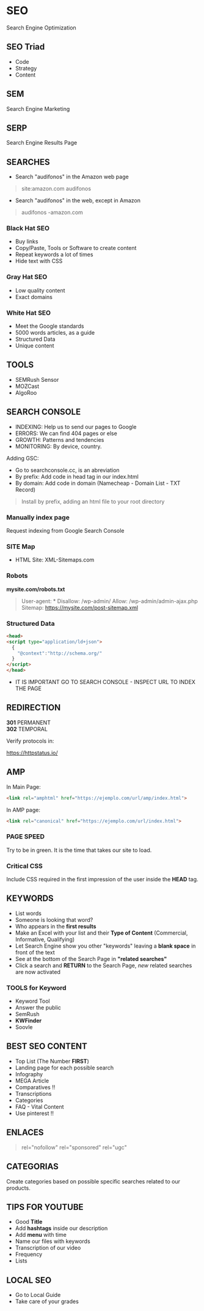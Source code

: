 # SEO

Search Engine Optimization <br/>

## SEO Triad

* Code
* Strategy
* Content

## SEM

Search Engine Marketing <br/>

## SERP

Search Engine Results Page <br/>


## SEARCHES

* Search "audifonos" in the Amazon web page
>site:amazon.com audifonos

* Search "audifonos" in the web, except in Amazon
>audifonos -amazon.com

### Black Hat SEO

* Buy links
* Copy/Paste, Tools or Software to create content
* Repeat keywords a lot of times
* Hide text with CSS

### Gray Hat SEO

* Low quality content
* Exact domains

### White Hat SEO

* Meet the Google standards
* 5000 words articles, as a guide
* Structured Data
* Unique content


## TOOLS

* SEMRush Sensor
* MOZCast
* AlgoRoo

## SEARCH CONSOLE

* INDEXING: Help us to send our pages to Google
* ERRORS: We can find 404 pages or else
* GROWTH: Patterns and tendencies
* MONITORING: By device, country.

Adding GSC:

* Go to searchconsole.cc, is an abreviation
* By prefix: Add code in head tag in our index.html
* By domain: Add code in domain (Namecheap - Domain List - TXT Record)

>Install by prefix, adding an html file to your root directory



### Manually index page

Request indexing from Google Search Console <br/>

### SITE Map

* HTML Site: XML-Sitemaps.com


### Robots

__mysite.com/robots.txt__ <br/>

>User-agent: *
>Disallow: /wp-admin/
>Allow: /wp-admin/admin-ajax.php
>Sitemap: https://mysite.com/post-sitemap.xml

### Structured Data

```html
<head>
<script type="application/ld+json">
  {
    "@context":"http://schema.org/"
  }
</script>
</head>
```

* IT IS IMPORTANT GO TO SEARCH CONSOLE - INSPECT URL TO INDEX THE PAGE

## REDIRECTION

__301__ PERMANENT <br/>
__302__ TEMPORAL <br/>

Verify protocols in:

https://httpstatus.io/


## AMP

In Main Page:

```html
<link rel="amphtml" href="https://ejemplo.com/url/amp/index.html">
```

In AMP page: <br/>

```html
<link rel="canonical" href="https://ejemplo.com/url/index.html">
```

### PAGE SPEED

Try to be in green. It is the time that takes our site to load. <br/>



### Critical CSS

Include CSS required in the first impression of the user inside the __HEAD__ tag.


## KEYWORDS

* List words
* Someone is looking that word?
* Who appears in the __first results__
* Make an Excel with your list and their __Type of Content__ (Commercial, Informative, Qualifying)
* Let Search Engine show you other "keywords" leaving a __blank space__ in front of the text
* See at the bottom of the Search Page in __"related searches"__
* Click a search and __RETURN__ to the Search Page, _new_ related searches are now activated


### TOOLS for Keyword

* Keyword Tool
* Answer the public
* SemRush
* __KWFinder__
* Soovle


## BEST SEO CONTENT

* Top List (The Number __FIRST__)
* Landing page for each possible search
* Infography 
* MEGA Article
* Comparatives !!
* Transcriptions
* Categories
* FAQ - Vital Content
* Use pinterest !!

## ENLACES

>rel="nofollow"
>rel="sponsored"
>rel="ugc"

## CATEGORIAS

Create categories based on possible specific searches related to our products. <br/>


## TIPS FOR YOUTUBE

* Good __Title__
* Add __hashtags__ inside our description
* Add __menu__ with time
* Name our files with keywords
* Transcription of our video
* Frequency
* Lists

## LOCAL SEO

* Go to Local Guide
* Take care of your grades










